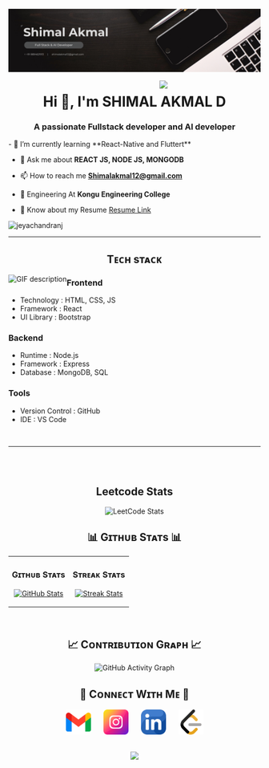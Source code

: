 ![Sanjay  Banner Image](./Banner.png)
<div>
  <img align="right" width="40%" src="https://owlbertsio-resized.s3.amazonaws.com/Popper.psd.full.png">
</div>

<h1 align="center">Hi 👋, I'm SHIMAL AKMAL D </h1>
<h3 align="center">A passionate Fullstack developer and AI developer</h3>
- 🌱 I’m currently learning **React-Native and Fluttert**

- 💬 Ask me about **REACT JS, NODE JS, MONGODB**

- 📫 How to reach me **Shimalakmal12@gmail.com**

- 🤖 Engineering At **Kongu Engineering College**

- 📄 Know about my Resume [Resume Link](https:#.pdf)

<p align="left">
  <img src="https://komarev.com/ghpvc/?username=Shimal007&label=Profile%20views&color=770677&style=for-the-badge&logo=star" alt="jeyachandranj" style="padding-right:20px;" />
</p>

---


<h2 align="center">Tᴇᴄʜ sᴛᴀᴄᴋ</h2> 
<picture>
  <source media="(prefers-color-scheme: dark)" srcset="./Skills_Animation_Dark.gif">
  <source media="(prefers-color-scheme: light)" srcset="./Skills_Animation_White.gif">
  <img align="left" alt="GIF description" src="./Skills_Animation_White.gif">
</picture>

<h3 align="left">Frontend</h3>
<ul>
  <li><span>Technology : </span> <span>HTML, CSS, JS</span></li>
  <li><span>Framework  : </span> <span>React</span></li>
  <li><span>UI Library :</span> <span> Bootstrap</span></li>
</ul>

<h3 align="left">Backend</h3>
<ul>
  <li><span>Runtime   : </span> <span>Node.js</span></li>
  <li><span>Framework : </span> <span>Express</span></li>
  <li><span>Database  : </span> <span>MongoDB, SQL</span></li>
</ul>

<h3 align="left">Tools</h3>
<ul>
  <li><span>Version Control : </span> <span>GitHub</span></li>
  <li><span>IDE             : </span> <span>VS Code</span></li>
</ul>
<br />


---

<br />
<br />

<h2 align="center"> Leetcode Stats </h2>
<p align="center">
  <img src="https://leetcard.jacoblin.cool/Shimal07?theme=dark&font=source_code_pro&ext=heatmap" alt="LeetCode Stats">
</p>





<!--Github stats Table--> 
<h2 align="center">📊 Gɪᴛʜᴜʙ Sᴛᴀᴛs 📊</h2>

<table width="100%">
  <tr>
    <td width="50%">
      <h3 align="center"><strong>Gɪᴛʜᴜʙ Sᴛᴀᴛs</strong></h3>
      <p align="center">
        <a href="https://github.com/Shimal007">
          <img align="center" src="https://github-readme-stats.vercel.app/api?username=Shimal007&count_private=true&show_icons=true&theme=nightowl&bg_color=0,000000,441350&title_color=c56a90&text_color=ffffff&rank_icon=github&hide=prs,issues,contribs&show=reviews,prs_merged,prs_merged_percentage" alt="GitHub Stats" />
        </a>
      </p>
    </td>
    <td width="50%">
      <h3 align="center"><strong>Sᴛʀᴇᴀᴋ Sᴛᴀᴛs</strong></h3>
      <p align="center">
        <a href="https://github.com/Shimal007">
          <img align="center" src="https://streak-stats.demolab.com?user=Shimal007&theme=nightowl&background=0,000000,441350&fire=ffeb95&ring=ffeb95&sideNums=ffffff&sideLabels=ffffff&dates=c56a90&currStreakNum=ffffff" alt="Streak Stats" />
        </a>
      </p>
    </td>
  </tr>
</table>
<br />

<!--Contribution Graph-->
<h2 align="center">📈 Cᴏɴᴛʀɪʙᴜᴛɪᴏɴ Gʀᴀᴘʜ 📈</h2>
<p align="center">
  <img src="https://github-readme-activity-graph.vercel.app/graph?username=shimal007&bg_color=000000&color=ffffff&line=42d78a&point=ffffff&area=true&hide_border=true" alt="GitHub Activity Graph">
</p>







<!--Contact Section--> 

<h2 align="center">🤝 Cᴏɴɴᴇᴄᴛ Wɪᴛʜ Mᴇ 🤝</h2>
<div align="center" style="display: flex; justify-content: center; gap: 25px; flex-wrap: wrap;">
  <a href="mailto:shimalakmal12@gmail.com" target="_blank">
    <img src="./gmail.png" width="50" height="50" alt="shimalakmal12@gmail.com" />
  </a>
  <a href="https://www.instagram.com/shimal_007/" target="_blank">
    <img src="./instagram.png" width="50" height="50" alt="Shimal007" />
  </a>
  <a href="https://www.linkedin.com/in/shimal-akmal-a7b0ba291/" target="_blank">
    <img src="./linkedin.png" width="50" height="50" alt="LinkedIn Profile" />
  </a>
  <a href="https://leetcode.com/u/shimal07/" target="_blank">
    <img src="./leetcode.png" width="50" height="50" alt="shimal07" />
  </a>
  
  </a>
</div>



</div>
<br/>

<p align="center">
  <img src="https://capsule-render.vercel.app/api?type=waving&color=gradient&height=65&section=footer"/>
</p>
